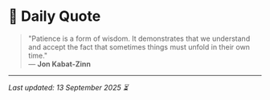 # 📜 Daily Quote

> "Patience is a form of wisdom. It demonstrates that we understand and accept the fact that sometimes things must unfold in their own time."  
> — **Jon Kabat-Zinn**

---

_Last updated: 13 September 2025 ⏳_
